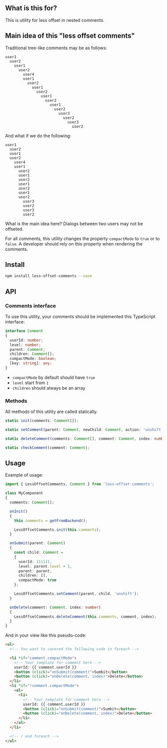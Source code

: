 ## What is this for?

This is utility for less offset in nested comments.

## Main idea of this "less offset comments"

Traditional tree-like comments may be as follows:

```text
user1
  user2
    user1
      user2
        user4
        user1
          user2
            user1
              user2
                user1
                  user2
                    user1
                      user2
                        user3
                          user2
                            user3
                              user2
```

And what if we do the following:

```text
user1
  user2
  user1
  user2
    user4
    user1
      user2
      user1
      user2
      user1
      user2
      user1
      user2
        user3
        user2
        user3
        user2
```

What is the main idea here? Dialogs between two users may not be offseted.

For all comments, this utility changes the property `compactMode` to `true` or to `false`.
A developer should rely on this property when rendering the comments.

## Install

```bash
npm install less-offset-comments --save
```

## API

### Comments interface

To use this utility, your comments should be implemented this TypeScript interface:

```ts
interface Comment
{
  userId: number;
  level: number;
  parent: Comment;
  children: Comment[];
  compactMode: boolean;
  [key: string]: any;
}
```

- `compactMode` by default should have `true`
- `level` start from `1`
- `children` should always be an array

### Methods

All methods of this utility are called statically.

```ts
static init(comments: Comment[]);

static setComment(parent: Comment, newChild: Comment, action: 'unshift' | 'push');

static deleteComment(comments: Comment[], comment: Comment, index: number);

static checkComment(comment: Comment);
```

## Usage

Example of usage:

```ts
import { LessOffsetComments, Comment } from 'less-offset-comments';

class MyComponent
{
  comments: Comment[];

  onInit()
  {
    this.comments = getFromBackend();

    LessOffsetComments.init(this.comments);
  }

  onSubmit(parent: Comment)
  {
    const child: Comment =
    {
      userId: 111111,
      level: parent.level + 1,
      parent: parent,
      children: [],
      compactMode: true
    };

    LessOffsetComments.setComment(parent, child, 'unshift');
  }

  onDelete(comment: Comment, index: number)
  {
    LessOffsetComments.deleteComment(this.comments, comment, index);
  }
}

```

And in your view like this pseudo-code:

```html
<ul>
  <!-- You want to covered the following code in foreach -->

  <li *if="comment.compactMode">
    <!-- Your template for comment here -->
    userId: {{ comment.userId }}
    <button (click)="onSubmit(comment)">Sumbit</button>
    <button (click)="onDelete(comment, index)">Delete</button>
  </li>
  <li *if="!comment.compactMode">
    <ul>
      <li>
        <!-- Your template for comment here -->
        userId: {{ comment.userId }}
        <button (click)="onSubmit(comment)">Sumbit</button>
        <button (click)="onDelete(comment, index)">Delete</button>
      </li>
    </ul>
  </li>

  <!-- / end foreach -->
</ul>
```
